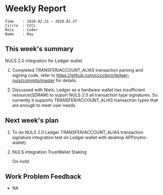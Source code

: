 # Weekly Report 
```
Time    : 2020.02.21 ~ 2020.02.27
Circle  : CCCc
Role    : Coder
Name    : Ray
```
## This week's summary

NULS 2.0 integration for Ledger wallet

1. Completed TRANSFER/ACCOUNT_ALIAS transaction parsing and signing code, refer to https://github.com/ccccbjcn/ledger-nuls/commits/master for details.

2. Discussed with Niels, Ledger as a hardware wallet has insufficient resource(SDRAM) to suport NULS 2.0 all transaction type signatures. So currently it supports TRANSFER/ACCOUNT_ALIAS transaction types that are enough to meet user needs.

## Next week's plan

1. To do NULS 2.0 Ledger TRANSFER/ACCOUNT_ALIAS transaction signature integration test on Ledger wallet with desktop APP(nytro-wallet).

2. NULS integration TrustWallet Staking

    On-hold.

## Work Problem Feedback

- NA
